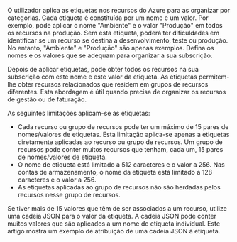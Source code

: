 O utilizador aplica as etiquetas nos recursos do Azure para as organizar por categorias. Cada etiqueta é constituída por um nome e um valor. Por exemplo, pode aplicar o nome "Ambiente" e o valor "Produção" em todos os recursos na produção. Sem esta etiqueta, poderá ter dificuldades em identificar se um recurso se destina a desenvolvimento, teste ou produção. No entanto, "Ambiente" e "Produção" são apenas exemplos. Defina os nomes e os valores que se adequam para organizar a sua subscrição.

Depois de aplicar etiquetas, pode obter todos os recursos na sua subscrição com este nome e este valor da etiqueta. As etiquetas permitem-lhe obter recursos relacionados que residem em grupos de recursos diferentes. Esta abordagem é útil quando precisa de organizar os recursos de gestão ou de faturação.

As seguintes limitações aplicam-se às etiquetas:

* Cada recurso ou grupo de recursos pode ter um máximo de 15 pares de nomes/valores de etiquetas. Esta limitação aplica-se apenas a etiquetas diretamente aplicadas ao recurso ou grupo de recursos. Um grupo de recursos pode conter muitos recursos que tenham, cada um, 15 pares de nomes/valores de etiqueta. 
* O nome de etiqueta está limitado a 512 caracteres e o valor a 256. Nas contas de armazenamento, o nome da etiqueta está limitado a 128 caracteres e o valor a 256.
* As etiquetas aplicadas ao grupo de recursos não são herdadas pelos recursos nesse grupo de recursos. 

Se tiver mais de 15 valores que têm de ser associados a um recurso, utilize uma cadeia JSON para o valor da etiqueta. A cadeia JSON pode conter muitos valores que são aplicados a um nome de etiqueta individual. Este artigo mostra um exemplo de atribuição de uma cadeia JSON à etiqueta.